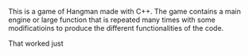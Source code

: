 This is a game of Hangman made with C++. The game contains a main engine or large function that is repeated many times with some modificatioins to produce the different functionalities of the code.

That worked just 